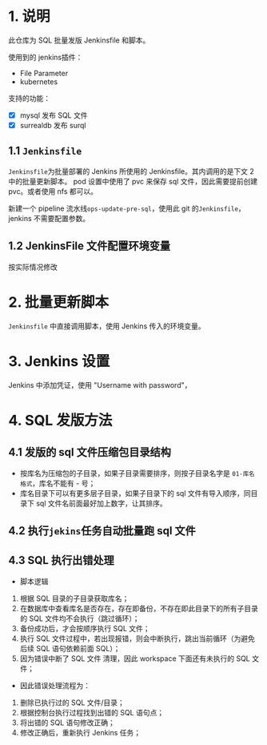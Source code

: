 # 1. 说明

此仓库为 SQL 批量发版 Jenkinsfile 和脚本。

使用到的 jenkins插件：
* File Parameter
* kubernetes

支持的功能：
- [x] mysql 发布 SQL 文件
- [x] surrealdb 发布 surql

## 1.1 `Jenkinsfile`

`Jenkinsfile`为批量部署的 Jenkins 所使用的 Jenkinsfile。其内调用的是下文 2 中的批量更新脚本。
pod 设置中使用了 pvc 来保存 sql 文件，因此需要提前创建 pvc。或者使用 nfs 都可以。

新建一个 pipeline 流水线`ops-update-pre-sql`，使用此 git 的`Jenkinsfile`，jenkins 不需要配置参数。

## 1.2 JenkinsFile 文件配置环境变量
按实际情况修改

# 2. 批量更新脚本

`Jenkinsfile` 中直接调用脚本，使用 Jenkins 传入的环境变量。

# 3. Jenkins 设置

Jenkins 中添加凭证，使用 "Username with password"，

# 4. SQL 发版方法

## 4.1 发版的 sql 文件压缩包目录结构
* 按库名为压缩包的子目录，如果子目录需要排序，则按子目录名字是 `01-库名格式`，库名不能有 - 号；
* 库名目录下可以有更多层子目录，如果子目录下的 sql 文件有导入顺序，同目录下 sql 文件名前面最好加上数字，让其排序。

## 4.2 执行`jekins`任务自动批量跑 sql 文件

## 4.3 SQL 执行出错处理

- 脚本逻辑

1. 根据 SQL 目录的子目录获取库名；
2. 在数据库中查看库名是否存在，存在即备份，不存在即此目录下的所有子目录的 SQL 文件均不会执行（跳过循环）；
3. 备份成功后，才会按顺序执行 SQL 文件；
4. 执行 SQL 文件过程中，若出现报错，则会中断执行，跳出当前循环（为避免后续 SQL 语句依赖前面 SQL）；
5. 因为错误中断了 SQL 文件 清理，因此 workspace 下面还有未执行的 SQL 文件；

- 因此错误处理流程为：

1. 删除已执行过的 SQL 文件/目录；
2. 根据控制台执行过程找到出错的 SQL 语句点；
4. 将出错的 SQL 语句修改正确；
5. 修改正确后，重新执行 Jenkins 任务；
